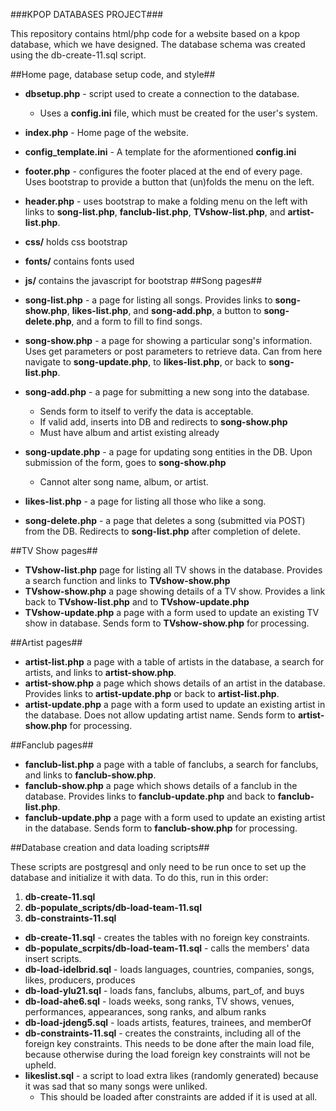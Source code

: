 ###KPOP DATABASES PROJECT###

This repository contains html/php code for a website based on a kpop database, which we have designed. The database schema was created using the db-create-11.sql script. 



##Home page, database setup code, and style##

* **dbsetup.php** - script used to create a connection to the database. 
	* Uses a **config.ini** file, which must be created for the user's system.
* **index.php** - Home page of the website.
* **config_template.ini** - A template for the aformentioned **config.ini**
* **footer.php** - configures the footer placed at the end of every page. Uses bootstrap to provide a button that (un)folds the menu on the left.
* **header.php** - uses bootstrap to make a folding menu on the left with links to **song-list.php**, **fanclub-list.php**, **TVshow-list.php**, and **artist-list.php**.
* **css/** holds css bootstrap
* **fonts/** contains fonts used
* **js/** contains the javascript for bootstrap
##Song pages##

* **song-list.php** - a page for listing all songs. Provides links to **song-show.php**, **likes-list.php**, and **song-add.php**, a button to **song-delete.php**, and a form to fill to find songs.
* **song-show.php** - a page for showing a particular song's information. Uses get parameters or post parameters to retrieve data. Can from here navigate to **song-update.php**, to **likes-list.php**, or back to **song-list.php**.
* **song-add.php** - a page for submitting a new song into the database.
	* Sends form to itself to verify the data is acceptable.
	* If valid add, inserts into DB and redirects to **song-show.php** 
	* Must have album and artist existing already
* **song-update.php** - a page for updating song entities in the DB. Upon submission of the form, goes to **song-show.php**
	* Cannot alter song name, album, or artist.
* **likes-list.php** - a page for listing all those who like a song.
* **song-delete.php** - a page that deletes a song (submitted via POST) from the DB. Redirects to **song-list.php** after completion of delete. 

##TV Show pages##

* **TVshow-list.php** page for listing all TV shows in the database. Provides a search function and links to **TVshow-show.php**
* **TVshow-show.php** a page showing details of a TV show. Provides a link back to **TVshow-list.php** and to **TVshow-update.php**
* **TVshow-update.php** a page with a form used to update an existing TV show in database. Sends form to **TVshow-show.php** for processing.

##Artist pages##

* **artist-list.php** a page with a table of artists in the database, a search for artists, and links to **artist-show.php**.
* **artist-show.php** a page which shows details of an artist in the database. Provides links to **artist-update.php** or back to **artist-list.php**. 
* **artist-update.php** a page with a form used to update an existing artist in the database. Does not allow updating artist name. Sends form to **artist-show.php** for processing.

##Fanclub pages## 

* **fanclub-list.php** a page with a table of fanclubs, a search for fanclubs, and links to **fanclub-show.php**.
* **fanclub-show.php** a page which shows details of a fanclub in the database. Provides links to **fanclub-update.php** and back to **fanclub-list.php**. 
* **fanclub-update.php** a page with a form used to update an existing artist in the database. Sends form to **fanclub-show.php** for processing.

##Database creation and data loading scripts##

These scripts are postgresql and only need to be run once to set up the database and initialize it with data. To do this, run in this order: 

1) **db-create-11.sql**
2) **db-populate_scripts/db-load-team-11.sql**
3) **db-constraints-11.sql**

* **db-create-11.sql** - creates the tables with no foreign key constraints.
* **db-populate_scrpits/db-load-team-11.sql** - calls the members' data insert scripts. 
* **db-load-idelbrid.sql** - loads languages, countries, companies, songs, likes, producers, produces
* **db-load-ylu21.sql** - loads fans, fanclubs, albums, part_of, and buys
* **db-load-ahe6.sql** - loads weeks, song ranks, TV shows, venues, performances, appearances, song ranks, and album ranks
* **db-load-jdeng5.sql** - loads artists, features, trainees, and memberOf
* **db-constraints-11.sql** - creates the constraints, including all of the foreign key constraints. This needs to be done after the main load file, because otherwise during the load foreign key constraints will not be upheld.
* **likeslist.sql** - a script to load extra likes (randomly generated) because it was sad that so many songs were unliked. 
	* This should be loaded after constraints are added if it is used at all.


